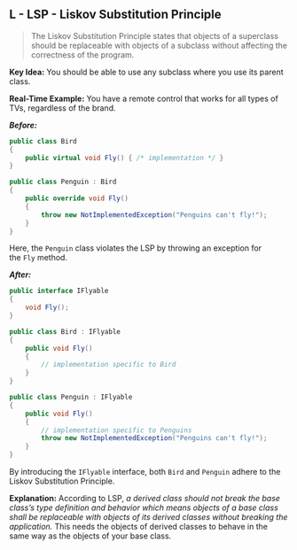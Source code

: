 ﻿## L - LSP - Liskov Substitution Principle

> The Liskov Substitution Principle states that objects of a superclass should be replaceable with objects of a subclass without affecting the correctness of the program.
> 

**Key Idea:** You should be able to use any subclass where you use its parent class.

**Real-Time Example:** You have a remote control that works for all types of TVs, regardless of the brand.

***Before:***

```csharp
public class Bird
{
    public virtual void Fly() { /* implementation */ }
}

public class Penguin : Bird
{
    public override void Fly()
    {
        throw new NotImplementedException("Penguins can't fly!");
    }
}
```

Here, the `Penguin` class violates the LSP by throwing an exception for the `Fly` method.

***After:***

```csharp
public interface IFlyable
{
    void Fly();
}

public class Bird : IFlyable
{
    public void Fly()
    {
        // implementation specific to Bird
    }
}

public class Penguin : IFlyable
{
    public void Fly()
    {
        // implementation specific to Penguins
        throw new NotImplementedException("Penguins can't fly!");
    }
}
```

By introducing the `IFlyable` interface, both `Bird` and `Penguin` adhere to the Liskov Substitution Principle.

**Explanation:** According to LSP, *a derived class should not break the base class’s type definition and behavior which means objects of a base class shall be replaceable with objects of its derived classes without breaking the application.* This needs the objects of derived classes to behave in the same way as the objects of your base class.